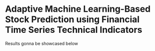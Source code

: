 # Adaptive Machine Learning-Based Stock Prediction using Financial Time Series Technical Indicators
Results gonna be showcased below

